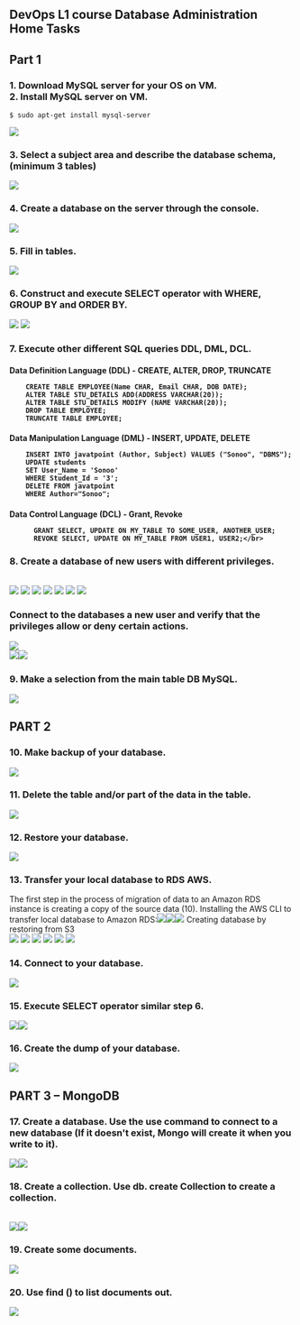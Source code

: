 <h2>DevOps L1 course Database Administration Home Tasks</h2>
<head>
<h2>Part 1</h2>
<h3>1. Download MySQL server for your OS on VM.</br><head> 
2. Install MySQL server on VM.</h3>

```
$ sudo apt-get install mysql-server
```

<img src="https://github.com/korotetskiy/img/blob/main/db1.png">
<h3>3. Select a subject area and describe the database schema, (minimum 3 tables)</h3><img src="https://github.com/korotetskiy/img/blob/main/db3.png">
<h3>4. Create a database on the server through the console.</h3><img src="https://github.com/korotetskiy/img/blob/main/db2-1.png">
<h3>5. Fill in tables.</h3><img src="https://github.com/korotetskiy/img/blob/main/db4.png">
<h3>6. Construct and execute SELECT operator with WHERE, GROUP BY and ORDER BY.</h3><img src="https://github.com/korotetskiy/img/blob/main/db6.png">
<img src="https://github.com/korotetskiy/img/blob/main/db6-1.png">
<h3>7. Execute other different SQL queries DDL, DML, DCL.</h3>
<h4>Data Definition Language (DDL) -  CREATE,    ALTER,    DROP,   TRUNCATE</br>

```
    CREATE TABLE EMPLOYEE(Name CHAR, Email CHAR, DOB DATE);
    ALTER TABLE STU_DETAILS ADD(ADDRESS VARCHAR(20));
    ALTER TABLE STU_DETAILS MODIFY (NAME VARCHAR(20)); 
    DROP TABLE EMPLOYEE;
    TRUNCATE TABLE EMPLOYEE; 
```

<h4>Data Manipulation Language (DML) - INSERT, UPDATE, DELETE</br>

```
    INSERT INTO javatpoint (Author, Subject) VALUES ("Sonoo", "DBMS"); 
    UPDATE students    
    SET User_Name = 'Sonoo'   
    WHERE Student_Id = '3';
    DELETE FROM javatpoint  
    WHERE Author="Sonoo";
```

<h4>Data Control Language (DCL) - Grant, Revoke</br>

```
      GRANT SELECT, UPDATE ON MY_TABLE TO SOME_USER, ANOTHER_USER; 
      REVOKE SELECT, UPDATE ON MY_TABLE FROM USER1, USER2;</br> 
```

<h3>8. Create a database of new users with different privileges.</h3></br><img src="https://github.com/korotetskiy/img/blob/main/db8.png"><head>
  <img src="https://github.com/korotetskiy/img/blob/main/db8-1.png"><head>
  <img src="https://github.com/korotetskiy/img/blob/main/db8-2.png"><head>
  <img src="https://github.com/korotetskiy/img/blob/main/db8-3.png"><head>
  <img src="https://github.com/korotetskiy/img/blob/main/db8-4.png"><head>
  <img src="https://github.com/korotetskiy/img/blob/main/db8-5.png"><head>
  <img src="https://github.com/korotetskiy/img/blob/main/db8-6.png"><head></br>
<h3>Connect to the databases a new user and verify that the privileges allow or deny certain actions.</h3><img src="https://github.com/korotetskiy/img/blob/main/db8-7.png"></br><head><img src="https://github.com/korotetskiy/img/blob/main/db8-7-1.png"><head><img src="https://github.com/korotetskiy/img/blob/main/db8-8.png"><head>   
  
<h3>9. Make a selection from the main table DB MySQL.</h3>
<img src="https://github.com/korotetskiy/img/blob/main/db-9.png"></br>
 
<h2>PART 2</h2>
<h3>10. Make backup of your database.</h3><img src="https://github.com/korotetskiy/img/blob/main/db9.png">
<h3>11. Delete the table and/or part of the data in the table.</h3><head><img src="https://github.com/korotetskiy/img/blob/main/db11.png">
<h3>12. Restore your database.</h3><head><img src="https://github.com/korotetskiy/img/blob/main/db12.png">
<h3>13. Transfer your local database to RDS AWS.</h3>
    The first step in the process of migration of data to an Amazon RDS instance is creating a copy of the source data (10).
    Installing the AWS CLI to transfer local database to Amazon RDS:<img src="https://github.com/korotetskiy/img/blob/main/db13.png"><img src="https://github.com/korotetskiy/img/blob/main/db13-1.png"><img src="https://github.com/korotetskiy/img/blob/main/db13-3.png"><head>
    Creating database by restoring from S3</br><head><img src="https://github.com/korotetskiy/img/blob/main/db13-4.png">
    <img src="https://github.com/korotetskiy/img/blob/main/db13-5.png">
    <img src="https://github.com/korotetskiy/img/blob/main/db13-6.png">
    <img src="https://github.com/korotetskiy/img/blob/main/db13-7.png">
    <img src="https://github.com/korotetskiy/img/blob/main/db13-8.png">
    <img src="https://github.com/korotetskiy/img/blob/main/db13-9.png">      
<h3>14. Connect to your database.</h3><img src="https://github.com/korotetskiy/img/blob/main/db14.png">
<h3>15. Execute SELECT operator similar step 6.</h3><img src="https://github.com/korotetskiy/img/blob/main/db15.png"><img src="https://github.com/korotetskiy/img/blob/main/db15-1.png">
<h3>16. Create the dump of your database.</h3><img src="https://github.com/korotetskiy/img/blob/main/db16.png">

<h2>PART 3 – MongoDB</h2>
<h3>17. Create a database. Use the use command to connect to a new database (If it doesn't exist, Mongo will create it when you write to it).</h3><img src="https://github.com/korotetskiy/img/blob/main/db17-1.png"><img src="https://github.com/korotetskiy/img/blob/main/db17-3.png">
<h3>18. Create a collection. Use db. create Collection to create a collection.</h3></br><img src="https://github.com/korotetskiy/img/blob/main/db17-2.jpg"><img src="https://github.com/korotetskiy/img/blob/main/db17-5.png">
<h3>19. Create some documents.</h3><img src="https://github.com/korotetskiy/img/blob/main/db17-6.png">
<h3>20. Use find () to list documents out.</h3><img src="https://github.com/korotetskiy/img/blob/main/db20.png"> 
